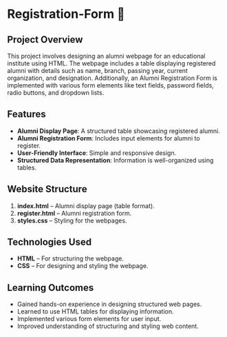 # Registration-Form 📝

## Project Overview
This project involves designing an alumni webpage for an educational institute using HTML. The webpage includes a table displaying registered alumni with details such as name, branch, passing year, current organization, and designation. Additionally, an Alumni Registration Form is implemented with various form elements like text fields, password fields, radio buttons, and dropdown lists.

## Features
- **Alumni Display Page**: A structured table showcasing registered alumni.
- **Alumni Registration Form**: Includes input elements for alumni to register.
- **User-Friendly Interface**: Simple and responsive design.
- **Structured Data Representation**: Information is well-organized using tables.

## Website Structure
1. **index.html** – Alumni display page (table format).
2. **register.html** – Alumni registration form.
3. **styles.css** – Styling for the webpages.

## Technologies Used
- **HTML** – For structuring the webpage.
- **CSS** – For designing and styling the webpage.

## Learning Outcomes
- Gained hands-on experience in designing structured web pages.
- Learned to use HTML tables for displaying information.
- Implemented various form elements for user input.
- Improved understanding of structuring and styling web content.
